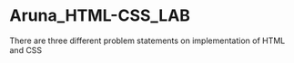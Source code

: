 # Aruna_HTML-CSS_LAB
There are three different problem statements on implementation of HTML and CSS 
